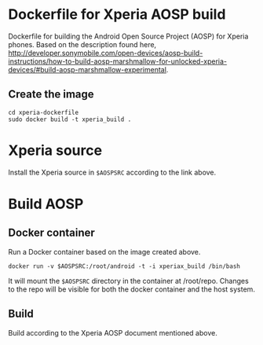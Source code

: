 # Dockerfile for Xperia AOSP build
Dockerfile for building the Android Open Source Project (AOSP) for Xperia phones. Based on the description found here, http://developer.sonymobile.com/open-devices/aosp-build-instructions/how-to-build-aosp-marshmallow-for-unlocked-xperia-devices/#build-aosp-marshmallow-experimental.

## Create the image

```
cd xperia-dockerfile
sudo docker build -t xperia_build .
```

# Xperia source
Install the Xperia source in `$AOSPSRC` according to the link above.

# Build AOSP

## Docker container
Run a Docker container based on the image created above.

```
docker run -v $AOSPSRC:/root/android -t -i xperiax_build /bin/bash
```

It will mount the `$AOSPSRC` directory in the container at /root/repo. Changes to the repo will be visible for both the docker container and the host system.


## Build
Build according to the Xperia AOSP document mentioned above.
